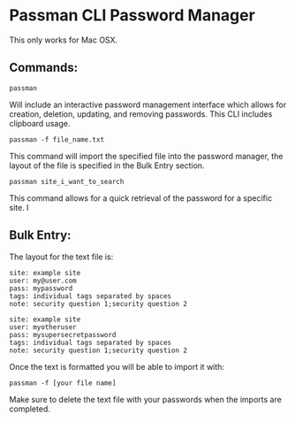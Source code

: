 # Passman CLI Password Manager

This only works for Mac OSX.

## Commands:

```
passman
```

Will include an interactive password management interface which allows for creation, deletion, updating, and removing passwords. This CLI includes clipboard usage.

```
passman -f file_name.txt
```

This command will import the specified file into the password manager, the layout of the file is specified in the Bulk Entry section.

```
passman site_i_want_to_search
```

This command allows for a quick retrieval of the password for a specific site. I

## Bulk Entry:

The layout for the text file is:

```
site: example site
user: my@user.com
pass: mypassword
tags: individual tags separated by spaces
note: security question 1;security question 2

site: example site
user: myotheruser
pass: mysupersecretpassword
tags: individual tags separated by spaces
note: security question 1;security question 2

```

Once the text is formatted you will be able to import it with:

```
passman -f [your file name]
```

Make sure to delete the text file with your passwords when the imports are completed.
